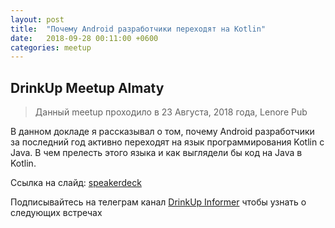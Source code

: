 ```yaml
---
layout: post
title:  "Почему Android разработчики переходят на Kotlin"
date:   2018-09-28 00:11:00 +0600
categories: meetup
---
```


## DrinkUp Meetup Almaty

> Данный meetup проходило в 23 Августа, 2018 года, Lenore Pub

В данном докладе я рассказывал о том, почему Android разработчики за последний
год активно переходят на язык программирования Kotlin с Java.
В чем прелесть этого языка и как выглядели бы код на Java в Kotlin.

Ссылка на слайд: [speakerdeck](https://speakerdeck.com/johnmars/pochiemu-android-razrabotchiki-pieriekhodiat-na-kotlin)

Подписывайтесь на телеграм канал [DrinkUp Informer](https://t.me/drinkup_info)
чтобы узнать о следующих встречах
